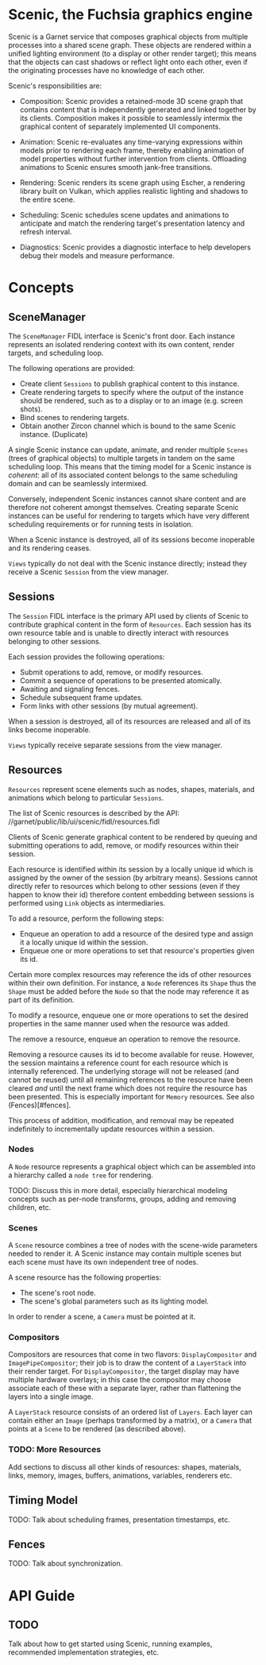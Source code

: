 # Scenic, the Fuchsia graphics engine

Scenic is a Garnet service that composes graphical objects from multiple
processes into a shared scene graph.  These objects are rendered within a
unified lighting environment (to a display or other render target); this
means that the objects can cast shadows or reflect light onto each other,
even if the originating processes have no knowledge of each other.

Scenic's responsibilities are:

- Composition: Scenic provides a retained-mode 3D scene graph that contains
  content that is independently generated and linked together by its
  clients.  Composition makes it possible to seamlessly intermix
  the graphical content of separately implemented UI components.

- Animation: Scenic re-evaluates any time-varying expressions within models
  prior to rendering each frame, thereby enabling animation of model
  properties without further intervention from clients.  Offloading
  animations to Scenic ensures smooth jank-free transitions.

- Rendering: Scenic renders its scene graph using Escher, a rendering
  library built on Vulkan, which applies realistic lighting and shadows to
  the entire scene.

- Scheduling: Scenic schedules scene updates and animations to anticipate
  and match the rendering target's presentation latency and refresh interval.

- Diagnostics: Scenic provides a diagnostic interface to help developers
  debug their models and measure performance.

# Concepts

## SceneManager

The `SceneManager` FIDL interface is Scenic's front door.  Each instance
represents an isolated rendering context with its own content, render
targets, and scheduling loop.

The following operations are provided:

- Create client `Sessions` to publish graphical content to this instance.
- Create rendering targets to specify where the output of the instance
  should be rendered, such as to a display or to an image (e.g. screen
  shots).
- Bind scenes to rendering targets.
- Obtain another Zircon channel which is bound to the same Scenic
  instance.  (Duplicate)

A single Scenic instance can update, animate, and render multiple `Scenes`
(trees of graphical objects) to multiple targets in tandem on the same
scheduling loop.  This means that the timing model for a Scenic instance
is _coherent_: all of its associated content belongs to the same scheduling
domain and can be seamlessly intermixed.

Conversely, independent Scenic instances cannot share content and are
therefore not coherent amongst themselves.  Creating separate Scenic
instances can be useful for rendering to targets which have very different
scheduling requirements or for running tests in isolation.

When a Scenic instance is destroyed, all of its sessions become
inoperable and its rendering ceases.

`Views` typically do not deal with the Scenic instance directly; instead
they receive a Scenic `Session` from the view manager.

## Sessions

The `Session` FIDL interface is the primary API used by clients of Scenic to
contribute graphical content in the form of `Resources`.  Each session has
its own resource table and is unable to directly interact with resources
belonging to other sessions.

Each session provides the following operations:

- Submit operations to add, remove, or modify resources.
- Commit a sequence of operations to be presented atomically.
- Awaiting and signaling fences.
- Schedule subsequent frame updates.
- Form links with other sessions (by mutual agreement).

When a session is destroyed, all of its resources are released and all of
its links become inoperable.

`Views` typically receive separate sessions from the view manager.

## Resources

`Resources` represent scene elements such as nodes, shapes, materials, and
animations which belong to particular `Sessions`.

The list of Scenic resources is described by the API:
//garnet/public/lib/ui/scenic/fidl/resources.fidl

Clients of Scenic generate graphical content to be rendered by queuing and
submitting operations to add, remove, or modify resources within their
session.

Each resource is identified within its session by a locally unique id which
is assigned by the owner of the session (by arbitrary means).  Sessions
cannot directly refer to resources which belong to other sessions (even if
they happen to know their id) therefore content embedding between sessions
is performed using `Link` objects as intermediaries.

To add a resource, perform the following steps:

- Enqueue an operation to add a resource of the desired type and assign it a
  locally unique id within the session.
- Enqueue one or more operations to set that resource's properties given its
  id.

Certain more complex resources may reference the ids of other resources
within their own definition.  For instance, a `Node` references its `Shape`
thus the `Shape` must be added before the `Node` so that the node may
reference it as part of its definition.

To modify a resource, enqueue one or more operations to set the desired
properties in the same manner used when the resource was added.

The remove a resource, enqueue an operation to remove the resource.

Removing a resource causes its id to become available for reuse.  However,
the session maintains a reference count for each resource which is
internally referenced.  The underlying storage will not be released (and
cannot be reused) until all remaining references to the resource have been
cleared *and* until the next frame which does not require the resource has
been presented.  This is especially important for `Memory` resources.
See also (Fences)[#fences].

This process of addition, modification, and removal may be repeated
indefinitely to incrementally update resources within a session.

### Nodes

A `Node` resource represents a graphical object which can be assembled into
a hierarchy called a `node tree` for rendering.

TODO: Discuss this in more detail, especially hierarchical modeling concepts
such as per-node transforms, groups, adding and removing children, etc.

### Scenes

A `Scene` resource combines a tree of nodes with the scene-wide parameters
needed to render it.  A Scenic instance may contain multiple scenes but
each scene must have its own independent tree of nodes.

A scene resource has the following properties:

- The scene's root node.
- The scene's global parameters such as its lighting model.

In order to render a scene, a `Camera` must be pointed at it.

### Compositors

Compositors are resources that come in two flavors: `DisplayCompositor` and
`ImagePipeCompositor`; their job is to draw the content of a `LayerStack`
into their render target.  For `DisplayCompositor`, the target display may
have multiple hardware overlays; in this case the compositor may choose
associate each of these with a separate layer, rather than flattening the
layers into a single image.

A `LayerStack` resource consists of an ordered list of `Layers`.  Each layer
can contain either an `Image` (perhaps transformed by a matrix), or a
`Camera` that points at a `Scene` to be rendered (as described above).

### TODO: More Resources

Add sections to discuss all other kinds of resources: shapes, materials,
links, memory, images, buffers, animations, variables, renderers etc.

## Timing Model

TODO: Talk about scheduling frames, presentation timestamps, etc.

## Fences

TODO: Talk about synchronization.

# API Guide

## TODO

Talk about how to get started using Scenic, running examples,
recommended implementation strategies, etc.
